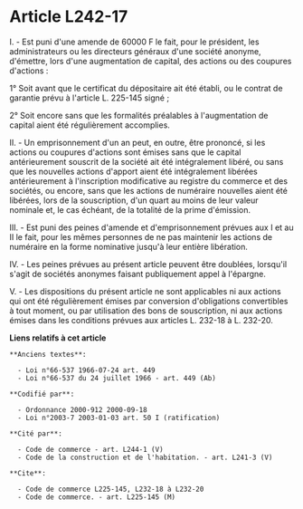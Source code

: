 # Article L242-17

I. - Est puni d'une amende de 60000 F le fait, pour le président, les administrateurs ou les directeurs généraux d'une
société anonyme, d'émettre, lors d'une augmentation de capital, des actions ou des coupures d'actions :

1° Soit avant que le certificat du dépositaire ait été établi, ou le contrat de garantie prévu à l'article L. 225-145 signé ;

2° Soit encore sans que les formalités préalables à l'augmentation de capital aient été régulièrement accomplies.

II. - Un emprisonnement d'un an peut, en outre, être prononcé, si les actions ou coupures d'actions sont émises sans que le
capital antérieurement souscrit de la société ait été intégralement libéré, ou sans que les nouvelles actions d'apport aient
été intégralement libérées antérieurement à l'inscription modificative au registre du commerce et des sociétés, ou encore,
sans que les actions de numéraire nouvelles aient été libérées, lors de la souscription, d'un quart au moins de leur valeur
nominale et, le cas échéant, de la totalité de la prime d'émission.

III. - Est puni des peines d'amende et d'emprisonnement prévues aux I et au II le fait, pour les mêmes personnes de ne pas
maintenir les actions de numéraire en la forme nominative jusqu'à leur entière libération.

IV. - Les peines prévues au présent article peuvent être doublées, lorsqu'il s'agit de sociétés anonymes faisant publiquement
appel à l'épargne.

V. - Les dispositions du présent article ne sont applicables ni aux actions qui ont été régulièrement émises par conversion
d'obligations convertibles à tout moment, ou par utilisation des bons de souscription, ni aux actions émises dans les
conditions prévues aux articles L. 232-18 à L. 232-20.

**Liens relatifs à cet article**

	**Anciens textes**:

	  - Loi n°66-537 1966-07-24 art. 449
	  - Loi n°66-537 du 24 juillet 1966 - art. 449 (Ab)

	**Codifié par**:

	  - Ordonnance 2000-912 2000-09-18
	  - Loi n°2003-7 2003-01-03 art. 50 I (ratification)

	**Cité par**:

	  - Code de commerce - art. L244-1 (V)
	  - Code de la construction et de l'habitation. - art. L241-3 (V)

	**Cite**:

	  - Code de commerce L225-145, L232-18 à L232-20
	  - Code de commerce. - art. L225-145 (M)

